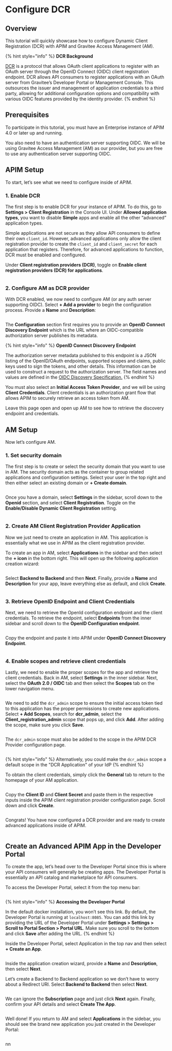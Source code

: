 # Configure DCR

## Overview

This tutorial will quickly showcase how to configure Dynamic Client Registration (DCR) with APIM and Gravitee Access Management (AM).

{% hint style="info" %}
**DCR Background**

[DCR](https://www.rfc-editor.org/rfc/rfc7591) is a protocol that allows OAuth client applications to register with an OAuth server through the OpenID Connect (OIDC) client registration endpoint. DCR allows API consumers to register applications with an OAuth server from Gravitee’s Developer Portal or Management Console. This outsources the issuer and management of application credentials to a third party, allowing for additional configuration options and compatibility with various OIDC features provided by the identity provider.
{% endhint %}

## Prerequisites <a href="#prerequisites-3" id="prerequisites-3"></a>

To participate in this tutorial, you must have an Enterprise instance of APIM 4.0 or later up and running.

You also need to have an authentication server supporting OIDC. We will be using Gravitee Access Management (AM) as our provider, but you are free to use any authentication server supporting OIDC.

## APIM Setup <a href="#apim-setup-4" id="apim-setup-4"></a>

To start, let’s see what we need to configure inside of APIM.

### 1. Enable DCR <a href="#enable-dcr-5" id="enable-dcr-5"></a>

The first step is to enable DCR for your instance of APIM. To do this, go to **Settings > Client Registration** in the Console UI. Under **Allowed application types**, you want to disable **Simple** apps and enable all the other “advanced” application types.

Simple applications are not secure as they allow API consumers to define their own `client_id`. However, advanced applications only allow the client registration provider to create the `client_id` and `client_secret` for each application that registers. Therefore, for advanced applications to function, DCR must be enabled and configured.

Under **Client registration providers (DCR)**, toggle on **Enable client registration providers (DCR) for applications**.

<figure><img src="../../.gitbook/assets/Screenshot 2023-11-14 at 9.29.06 AM.jpg" alt=""><figcaption></figcaption></figure>

### 2. Configure AM as DCR provider <a href="#configure-am-as-dcr-provider-6" id="configure-am-as-dcr-provider-6"></a>

With DCR enabled, we now need to configure AM (or any auth server supporting OIDC). Select **+ Add a provider** to begin the configuration process. Provide a **Name** and **Description**:

<figure><img src="../../.gitbook/assets/Screenshot 2023-11-14 at 9.48.56 AM.png" alt=""><figcaption></figcaption></figure>

The **Configuration** section first requires you to provide an **OpenID Connect Discovery Endpoint** which is the URL where an OIDC-compatible authorization server publishes its metadata.

{% hint style="info" %}
**OpenID Connect Discovery Endpoint**

The authorization server metadata published to this endpoint is a JSON listing of the OpenID/OAuth endpoints, supported scopes and claims, public keys used to sign the tokens, and other details. This information can be used to construct a request to the authorization server. The field names and values are defined in the [OIDC Discovery Specification.](https://openid.net/specs/openid-connect-discovery-1_0.html)
{% endhint %}

You must also select an **Initial Access Token Provider**, and we will be using **Client Credentials**. Client credentials is an authorization grant flow that allows APIM to securely retrieve an access token from AM.

Leave this page open and open up AM to see how to retrieve the discovery endpoint and credentials.

## AM Setup <a href="#am-setup-7" id="am-setup-7"></a>

Now let’s configure AM.

### 1. Set security domain

The first step is to create or select the security domain that you want to use in AM. The security domain acts as the container to group related applications and configuration settings. Select your user in the top right and then either select an existing domain or **+ Create domain**.

<figure><img src="../../.gitbook/assets/Screenshot 2023-11-14 at 10.32.02 AM.png" alt=""><figcaption></figcaption></figure>

Once you have a domain, select **Settings** in the sidebar, scroll down to the **Openid** section, and select **Client Registration**. Toggle on the **Enable/Disable Dynamic Client Registration** setting.

<figure><img src="../../.gitbook/assets/Screenshot 2023-11-14 at 10.33.29 AM.jpg" alt=""><figcaption></figcaption></figure>

### 2. Create AM Client Registration Provider Application <a href="#create-am-client-registration-provider-application-8" id="create-am-client-registration-provider-application-8"></a>

Now we just need to create an application in AM. This application is essentially what we use in APIM as the client registration provider.

To create an app in AM, select **Applications** in the sidebar and then select the **+ icon** in the bottom right. This will open up the following application creation wizard:

<figure><img src="../../.gitbook/assets/Screenshot 2023-11-14 at 10.39.11 AM.png" alt=""><figcaption></figcaption></figure>

Select **Backend to Backend** and then **Next**. Finally, provide a **Name** and **Description** for your app, leave everything else as default, and click **Create**.

<figure><img src="../../.gitbook/assets/Screenshot 2023-11-14 at 10.40.39 AM.png" alt=""><figcaption></figcaption></figure>

### 3. Retrieve OpenID Endpoint and Client Credentials <a href="#retrieve-openid-endpoint-and-client-credentials-9" id="retrieve-openid-endpoint-and-client-credentials-9"></a>

Next, we need to retrieve the OpenId configuration endpoint and the client credentials. To retrieve the endpoint, select **Endpoints** from the inner sidebar and scroll down to the **OpenID Configuration endpoint**.

<figure><img src="../../.gitbook/assets/Screenshot 2023-11-14 at 10.46.20 AM.png" alt=""><figcaption></figcaption></figure>

Copy the endpoint and paste it into APIM under **OpenID Connect Discovery Endpoint**.

<figure><img src="../../.gitbook/assets/Screenshot 2023-11-14 at 10.45.08 AM.png" alt=""><figcaption></figcaption></figure>

### 4. Enable scopes and retrieve client credentials

Lastly, we need to enable the proper scopes for the app and retrieve the client credentials. Back in AM, select **Settings** in the inner sidebar. Next, select the **OAuth 2.0 / OIDC** tab and then select the **Scopes** tab on the lower navigation menu.

<figure><img src="../../.gitbook/assets/Screenshot 2023-11-14 at 10.50.26 AM.png" alt=""><figcaption></figcaption></figure>

We need to add the `dcr_admin` scope to ensure the initial access token tied to this application has the proper permissions to create new applications. Select **+ Add Scopes**, search for **dcr\_admin**, select the **Client\_registration\_admin** scope that pops up, and click **Add**. After adding the scope, make sure you click **Save**.

<figure><img src="../../.gitbook/assets/Screenshot 2023-11-14 at 10.53.32 AM (1).png" alt=""><figcaption></figcaption></figure>

The `dcr_admin` scope must also be added to the scope in the APIM DCR Provider configuration page.

<figure><img src="../../.gitbook/assets/image (1) (1).png" alt=""><figcaption></figcaption></figure>

{% hint style="info" %}
Alternatively, you could make the `dcr_admin` scope a default scope in the "DCR Application" of your IdP
{% endhint %}

To obtain the client credentials, simply click the **General** tab to return to the homepage of your AM application.

<figure><img src="../../.gitbook/assets/Screenshot 2023-11-14 at 10.53.48 AM.png" alt=""><figcaption></figcaption></figure>

Copy the **Client ID** and **Client Secret** and paste them in the respective inputs inside the APIM client registration provider configuration page. Scroll down and click **Create**.

<figure><img src="../../.gitbook/assets/Screenshot 2023-11-14 at 10.55.35 AM.png" alt=""><figcaption></figcaption></figure>

Congrats! You have now configured a DCR provider and are ready to create advanced applications inside of APIM.

<figure><img src="../../.gitbook/assets/Screenshot 2023-11-14 at 10.58.26 AM.png" alt=""><figcaption></figcaption></figure>

## Create an Advanced APIM App in the Developer Portal <a href="#create-an-advanced-apim-app-in-the-developer-portal-10" id="create-an-advanced-apim-app-in-the-developer-portal-10"></a>

To create the app, let’s head over to the Developer Portal since this is where your API consumers will generally be creating apps. The Developer Portal is essentially an API catalog and marketplace for API consumers.

To access the Developer Portal, select it from the top menu bar:

<figure><img src="../../.gitbook/assets/Screenshot 2023-11-14 at 11.01.30 AM.png" alt=""><figcaption></figcaption></figure>

{% hint style="info" %}
**Accessing the Developer Portal**

In the default docker installation, you won’t see this link. By default, the Developer Portal is running at `localhost:8085`. You can add this link by providing the URL of the Developer Portal under **Settings > Settings > Scroll to Portal Section > Portal URL**. Make sure you scroll to the bottom and click **Save** after adding the URL.
{% endhint %}

Inside the Developer Portal, select Application in the top nav and then select **+ Create an App**.

<figure><img src="../../.gitbook/assets/Screenshot 2023-11-14 at 11.05.21 AM.png" alt=""><figcaption></figcaption></figure>

Inside the application creation wizard, provide a **Name** and **Description**, then select **Next**.

Let’s create a Backend to Backend application so we don’t have to worry about a Redirect URI. Select **Backend to Backend** then select **Next**.

<figure><img src="../../.gitbook/assets/Screenshot 2023-11-14 at 11.07.23 AM.png" alt=""><figcaption></figcaption></figure>

We can ignore the **Subscription** page and just click **Next** again. Finally, confirm your API details and select **Create The App**.

<figure><img src="../../.gitbook/assets/Screenshot 2023-11-14 at 11.18.39 AM.png" alt=""><figcaption></figcaption></figure>

Well done! If you return to AM and select **Applications** in the sidebar, you should see the brand new application you just created in the Developer Portal:

<figure><img src="../../.gitbook/assets/Screenshot 2023-11-14 at 11.20.02 AM.png" alt=""><figcaption></figcaption></figure>

nn

